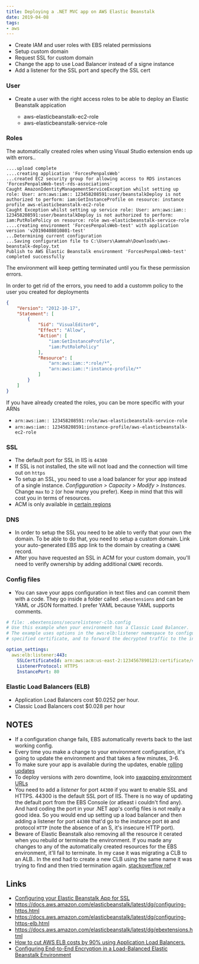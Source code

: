 ```yaml
---
title: Deploying a .NET MVC app on AWS Elastic Beanstalk
date: 2019-04-08
tags:
- aws
---
```


- Create IAM and user roles with EBS related permissions
- Setup custom domain
- Request SSL for custom domain
- Change the app to use Load Balancer instead of a signe instance
- Add a listener for the SSL port and specify the SSL cert

### User
- Create a user with the right access roles to be able to deploy an Elastic Beanstalk appication

	- aws-elasticbeanstalk-ec2-role
	- aws-elasticbeanstalk-service-role



### Roles

The automatically created roles when using Visual Studio extension ends up with errors.. 

```
....upload complete
....creating application 'ForcesPenpalsWeb'
...created EC2 security group for allowing access to RDS instances 'ForcesPenpalsWeb-test-rds-associations'
Caught AmazonIdentityManagementServiceException whilst setting up role: User: arn:aws:iam:: 123458208591:user/beanstalkDeploy is not authorized to perform: iam:GetInstanceProfile on resource: instance profile aws-elasticbeanstalk-ec2-role
Caught Exception whilst setting up service role: User: arn:aws:iam:: 123458208591:user/beanstalkDeploy is not authorized to perform: iam:PutRolePolicy on resource: role aws-elasticbeanstalk-service-role
....creating environment 'ForcesPenpalsWeb-test' with application version 'v20190408010801-test'
...Determining current configuration
...Saving configuration file to C:\Users\Aamnah\Downloads\aws-beanstalk-deploy.txt
Publish to AWS Elastic Beanstalk environment 'ForcesPenpalsWeb-test' completed successfully
```

The environment will keep getting terminated until you fix these permission errors.

In order to get rid of the errors, you need to add a customm policy to the user you created for deployments

```json
{
    "Version": "2012-10-17",
    "Statement": [
        {
            "Sid": "VisualEditor0",
            "Effect": "Allow",
            "Action": [
                "iam:GetInstanceProfile",
                "iam:PutRolePolicy"
            ],
            "Resource": [
                "arn:aws:iam::*:role/*",
                "arn:aws:iam::*:instance-profile/*"
            ]
        }
    ]
}
```

If you have already created the roles, you can be more specific with your ARNs

- `arn:aws:iam:: 123458208591:role/aws-elasticbeanstalk-service-role`
- `arn:aws:iam:: 123458208591:instance-profile/aws-elasticbeanstalk-ec2-role`

### SSL

- The default port for SSL in IIS is `44300`
- If SSL is not installed, the site will not load and the connection will time out on `https`
- To setup an SSL, you need to use a load balancer for your app instead of a single instance. _Configguration > Capacity > Modify > Instances_. Change `max` to `2` (or how many you prefer). Keep in mind that this will cost you in terms of resources.
- ACM is only available in [certain regions][acm-regions]


### DNS

- In order to setup the SSL you need to be able to verify that your own the domain. To be able to do that, you need to setup a custom domain. Link your auto-generated EBS app link to the domain by creating a `CNAME` record.
- After you have requested an SSL in ACM for your custom domain, you'll need to verify ownership by adding additional `CNAME` records.


### Config files

- You can save your apps configuration in text files and can commit them with a code. They go inside a folder called
`.ebextensions` and can be YAML or JSON formatted. I prefer YAML because YAML supports comments.


```yaml
# file: .ebextensions/securelistener-clb.config
# Use this example when your environment has a Classic Load Balancer. 
# The example uses options in the aws:elb:listener namespace to configure an HTTPS listener on port 443 with the
# specified certificate, and to forward the decrypted traffic to the instances in your environment on port 80.

option_settings:
  aws:elb:listener:443:
    SSLCertificateId: arn:aws:acm:us-east-2:1234567890123:certificate/####################################
    ListenerProtocol: HTTPS
    InstancePort: 80
```

### Elastic Load Balancers (ELB)

- Application Load Balancers cost $0.0252 per hour.
- Classic Load Balancers cost $0.028 per hour



NOTES
---

- If a configuration change fails, EBS automatically reverts back to the last working config.
- Every time you make a change to your environment configuration, it's going to update the environment and that takes a few minutes, 3-6.
- To make sure your app is available during the updates, enable [rolling updates][ebs-rolling-updates]
- To deploy versions with zero downtime, look into [swapping environment URLs][ebs-cname-swap]
- You need to add a _listener_ for port `44300` if you want to enable SSL and HTTPS. 44300 is the default SSL port of IIS. There is no way of updating the default port from the EBS Console (or atleast i couldn't find any). And hard coding the port in your .NET app's config files is not really a good idea. So you would end up setting up a load balancer and then adding a listener for port `44300` that'd go to the instance port `80` and protocol `HTTP` (note the absence of an S, it's insecure HTTP port).
- Beware of Elastic Beanstalk also removing all the resource it cerated when you rebuild or terminate the environment. If you made any changes to any of the automatically created resources for the EBS environment, it'll fail to terminate. In my case it was migrating a CLB to an ALB.. In the end had to create a new CLB using the same name it was trying to find and then tried termination again. [stackoverflow ref](https://stackoverflow.com/a/50819873/890814)


Links
---

- [Configuring your Elastic Beanstalk App for SSL](https://medium.com/@jameshamann/configuring-your-elastic-beanstalk-app-for-ssl-9065ca091f49)
- https://docs.aws.amazon.com/elasticbeanstalk/latest/dg/configuring-https.html
- https://docs.aws.amazon.com/elasticbeanstalk/latest/dg/configuring-https-elb.html
- https://docs.aws.amazon.com/elasticbeanstalk/latest/dg/ebextensions.html
- [How to cut AWS ELB costs by 90% using Application Load Balancers.](https://medium.com/cognitoiq/how-cognitoiq-are-using-application-load-balancers-to-cut-elastic-load-balancing-cost-by-90-78d4e980624b)
- [Configuring End-to-End Encryption in a Load-Balanced Elastic Beanstalk Environment](https://docs.aws.amazon.com/elasticbeanstalk/latest/dg/configuring-https-endtoend.html)




[acm-regions]: https://docs.aws.amazon.com/general/latest/gr/rande.html#acm_region
[ebs-rolling-updates]: https://docs.aws.amazon.com/elasticbeanstalk/latest/dg/using-features.rollingupdates.html
[ebs-cname-swap]: https://docs.aws.amazon.com/elasticbeanstalk/latest/dg/using-features.CNAMESwap.html